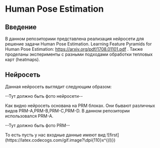 # Human Pose Estimation

## Введение

В данном репозиториии представлена реализация нейросети для решение задачи Human Pose Estimation. Learning Feature Pyramids for Human Pose Estimation: https://arxiv.org/pdf/1708.01101.pdf . Также проделаны эксперименты с разными подходами обработки тепловых карт (heatmaps).

## Нейросеть
Данная нейросеть выглядит следующим образом:
<p>--Тут должно быть фото нейросети--
<p>Как видно нейросеть основана на PRM блоках. Они бывают различных видов PRM-A,PRM-B,PRM-C,PRM-D. В данном репозитории использовался PRM-A.
<p>--Тут должно быть фото PRM--
<p>  То есть пусть у нас входные данные имеют вид 
![first](https://latex.codecogs.com/gif.image?\dpi{110}x^{(l)})

